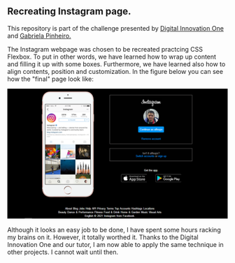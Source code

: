 ## Recreating Instagram page.

<p>This repository is part of the challenge presented by <a href="https://www.linkedin.com/school/digitalinnovation-one/">Digital Innovation One</a> and <a href="https://www.linkedin.com/in/gabrielapinheiro129/">Gabriela Pinheiro.</a><p>

<p> The Instagram webpage was chosen to be recreated practcing CSS Flexbox. To put in other words, we have learned how to
wrap up content and filling it up with some boxes. Furthermore, we have learned also how to align contents, position and 
customization. In the figure below you can see how the "final" page look like:</p>

<img src="/img/page.png" alt="Instagram page draft">

<p> Although it looks an easy job to be done, I have spent some hours racking my brains on it. However, it totally worthed it.
Thanks to the Digital Innovation One and our tutor, I am now able to apply the same technique in other projects. I cannot wait until then. </p>
